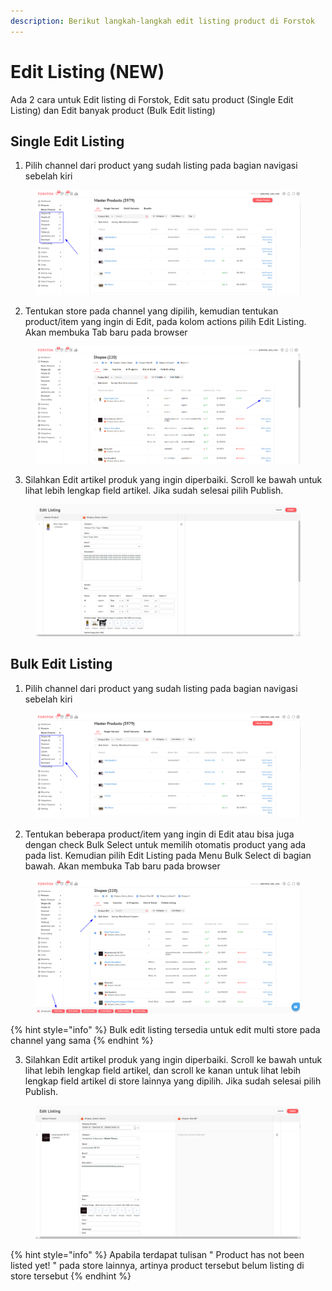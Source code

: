 ```yaml
---
description: Berikut langkah-langkah edit listing product di Forstok
---
```


# Edit Listing (NEW)

Ada 2 cara untuk Edit listing di Forstok, Edit satu product (Single Edit Listing) dan Edit banyak product (Bulk Edit listing)

## Single Edit Listing

1. Pilih channel dari product yang sudah listing pada bagian navigasi sebelah kiri

<figure><img src="../../.gitbook/assets/image (32).png" alt=""><figcaption></figcaption></figure>

2. Tentukan store pada channel yang dipilih, kemudian tentukan product/item yang ingin di Edit, pada kolom actions pilih Edit Listing. Akan membuka Tab baru pada browser

<figure><img src="../../.gitbook/assets/image (104).png" alt=""><figcaption></figcaption></figure>

3. Silahkan Edit artikel produk yang ingin diperbaiki. Scroll ke bawah untuk lihat lebih lengkap field artikel. Jika sudah selesai pilih Publish.

<figure><img src="../../.gitbook/assets/image (273).png" alt=""><figcaption></figcaption></figure>

## Bulk Edit Listing

1. Pilih channel dari product yang sudah listing pada bagian navigasi sebelah kiri

<figure><img src="../../.gitbook/assets/image (168).png" alt=""><figcaption></figcaption></figure>

2. Tentukan beberapa product/item yang ingin di Edit atau bisa juga dengan check Bulk Select untuk memilih otomatis product yang ada pada list. Kemudian pilih Edit Listing pada Menu Bulk Select di bagian bawah. Akan membuka Tab baru pada browser

<figure><img src="../../.gitbook/assets/image (15).png" alt=""><figcaption></figcaption></figure>

{% hint style="info" %}
Bulk edit listing tersedia untuk edit multi store pada channel yang sama
{% endhint %}

3. Silahkan Edit artikel produk yang ingin diperbaiki. Scroll ke bawah untuk lihat lebih lengkap field artikel, dan scroll ke kanan untuk lihat lebih lengkap field artikel di store lainnya yang dipilih. Jika sudah selesai pilih Publish.

<figure><img src="../../.gitbook/assets/image (39).png" alt=""><figcaption></figcaption></figure>

{% hint style="info" %}
Apabila terdapat tulisan " Product has not been listed yet! " pada store lainnya, artinya product tersebut belum listing di store tersebut
{% endhint %}
